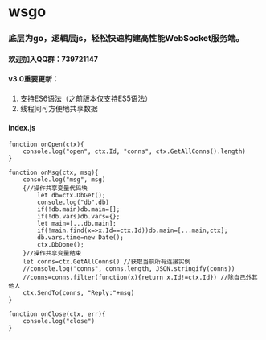 # wsgo

### 底层为go，逻辑层js，轻松快速构建高性能WebSocket服务端。

#### 欢迎加入QQ群：739721147
#### v3.0重要更新：
1. 支持ES6语法（之前版本仅支持ES5语法）
2. 线程间可方便地共享数据
#### index.js
```
function onOpen(ctx){
	console.log("open", ctx.Id, "conns", ctx.GetAllConns().length)
}

function onMsg(ctx, msg){
	console.log("msg", msg)
	{//操作共享变量代码块
		let db=ctx.DbGet();
		console.log("db",db)
		if(!db.main)db.main=[];
		if(!db.vars)db.vars={};
		let main=[...db.main];
		if(!main.find(x=>x.Id==ctx.Id))db.main=[...main,ctx];
		db.vars.time=new Date();
		ctx.DbDone();
	}//操作共享变量结束
	let conns=ctx.GetAllConns() //获取当前所有连接实例
	//console.log("conns", conns.length, JSON.stringify(conns))
	//conns=conns.filter(function(x){return x.Id!=ctx.Id}) //除自己外其他人
	ctx.SendTo(conns, "Reply:"+msg)
}

function onClose(ctx, err){
	console.log("close")
}
```
